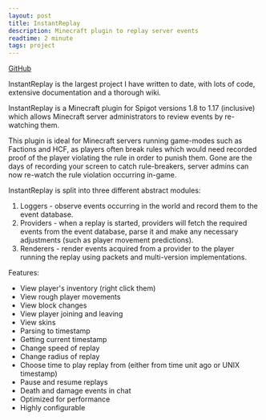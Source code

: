 ```yaml
---
layout: post
title: InstantReplay
description: Minecraft plugin to replay server events
readtime: 2 minute
tags: project
---
```


[GitHub](https://github.com/Ben-D-Anderson/InstantReplay)

InstantReplay is the largest project I have written to date, with lots of code, extensive documentation and a thorough wiki.

InstantReplay is a Minecraft plugin for Spigot versions 1.8 to 1.17 (inclusive) which allows Minecraft server administrators to review events by re-watching them.

This plugin is ideal for Minecraft servers running game-modes such as Factions and HCF, as players often break rules which would need recorded proof of the player violating the rule in order to punish them. Gone are the days of recording your screen to catch rule-breakers, server admins can now re-watch the rule violation occurring in-game.

InstantReplay is split into three different abstract modules:
1. Loggers - observe events occurring in the world and record them to the event database.
2. Providers - when a replay is started, providers will fetch the required events from the event database, parse it and make any necessary adjustments (such as player movement predictions).
3. Renderers - render events acquired from a provider to the player running the replay using packets and multi-version implementations.

Features:
- View player's inventory (right click them)
- View rough player movements
- View block changes
- View player joining and leaving
- View skins
- Parsing to timestamp
- Getting current timestamp
- Change speed of replay
- Change radius of replay
- Choose time to play replay from (either from time unit ago or UNIX timestamp)
- Pause and resume replays
- Death and damage events in chat
- Optimized for performance
- Highly configurable
